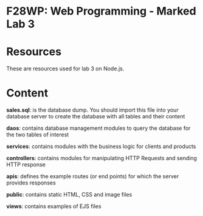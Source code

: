 # F28WP: Web Programming - Marked Lab 3

# Resources
These are resources used for lab 3 on Node.js.

# Content
**sales.sql**: is the database dump. You should import this file into your database server to create the database with all tables and their content

**daos**: contains database management modules to query the database for the two tables of interest

**services**: contains modules with the business logic for clients and products

**controllers**: contains modules for manipulating HTTP Requests and sending HTTP response

**apis**: defines the example routes (or end points) for which the server provides responses

**public**: contains static HTML, CSS and image files

**views**: contains examples of EJS files
